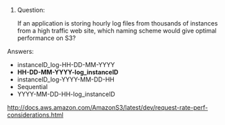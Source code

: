 1. Question:

   If an application is storing hourly log files from thousands of instances from a 
   high traffic web site, which naming scheme would give optimal performance on S3?
   
  Answers:
   
- instanceID_log-HH-DD-MM-YYYY
- **HH-DD-MM-YYYY-log_instanceID**
- instanceID_log-YYYY-MM-DD-HH
- Sequential
- YYYY-MM-DD-HH-log_instanceID

 http://docs.aws.amazon.com/AmazonS3/latest/dev/request-rate-perf-considerations.html